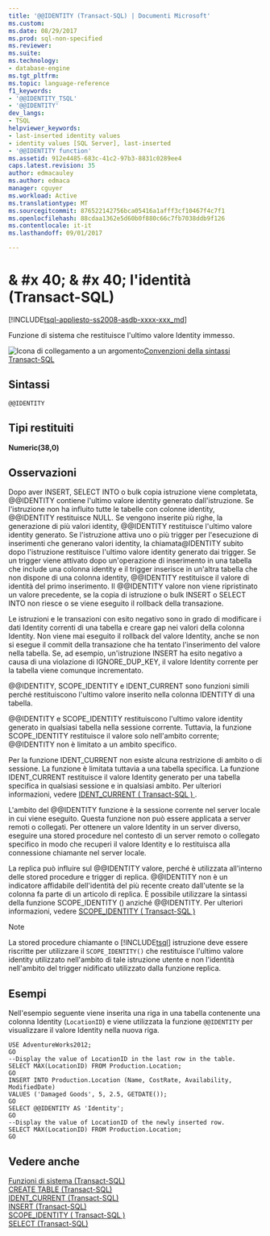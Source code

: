 ```yaml
---
title: '@@IDENTITY (Transact-SQL) | Documenti Microsoft'
ms.custom: 
ms.date: 08/29/2017
ms.prod: sql-non-specified
ms.reviewer: 
ms.suite: 
ms.technology:
- database-engine
ms.tgt_pltfrm: 
ms.topic: language-reference
f1_keywords:
- '@@IDENTITY_TSQL'
- '@@IDENTITY'
dev_langs:
- TSQL
helpviewer_keywords:
- last-inserted identity values
- identity values [SQL Server], last-inserted
- '@@IDENTITY function'
ms.assetid: 912e4485-683c-41c2-97b3-8831c0289ee4
caps.latest.revision: 35
author: edmacauley
ms.author: edmaca
manager: cguyer
ms.workload: Active
ms.translationtype: MT
ms.sourcegitcommit: 876522142756bca05416a1afff3cf10467f4c7f1
ms.openlocfilehash: 88cdaa1362e5d60b0f880c66c7fb7038ddb9f126
ms.contentlocale: it-it
ms.lasthandoff: 09/01/2017

---
```

# <a name="x40x40identity-transact-sql"></a>& #x 40; & #x 40; l'identità (Transact-SQL)
[!INCLUDE[tsql-appliesto-ss2008-asdb-xxxx-xxx_md](../../includes/tsql-appliesto-ss2008-asdb-xxxx-xxx-md.md)]

  Funzione di sistema che restituisce l'ultimo valore Identity immesso.  
  
 ![Icona di collegamento a un argomento](../../database-engine/configure-windows/media/topic-link.gif "Icona di collegamento a un argomento")[Convenzioni della sintassi Transact-SQL](../../t-sql/language-elements/transact-sql-syntax-conventions-transact-sql.md)  
  
## <a name="syntax"></a>Sintassi  
  
```  
@@IDENTITY  
```  
  
## <a name="return-types"></a>Tipi restituiti  
 **Numeric(38,0)**  
  
## <a name="remarks"></a>Osservazioni  
 Dopo aver INSERT, SELECT INTO o bulk copia istruzione viene completata, @@IDENTITY contiene l'ultimo valore identity generato dall'istruzione. Se l'istruzione non ha influito tutte le tabelle con colonne identity, @@IDENTITY restituisce NULL. Se vengono inserite più righe, la generazione di più valori identity, @@IDENTITY restituisce l'ultimo valore identity generato. Se l'istruzione attiva uno o più trigger per l'esecuzione di inserimenti che generano valori identity, la chiamata@IDENTITY subito dopo l'istruzione restituisce l'ultimo valore identity generato dai trigger. Se un trigger viene attivato dopo un'operazione di inserimento in una tabella che include una colonna identity e il trigger inserisce in un'altra tabella che non dispone di una colonna identity, @@IDENTITY restituisce il valore di identità del primo inserimento. Il @@IDENTITY valore non viene ripristinato un valore precedente, se la copia di istruzione o bulk INSERT o SELECT INTO non riesce o se viene eseguito il rollback della transazione.  
  
 Le istruzioni e le transazioni con esito negativo sono in grado di modificare i dati Identity correnti di una tabella e creare gap nei valori della colonna Identity. Non viene mai eseguito il rollback del valore Identity, anche se non si esegue il commit della transazione che ha tentato l'inserimento del valore nella tabella. Se, ad esempio, un'istruzione INSERT ha esito negativo a causa di una violazione di IGNORE_DUP_KEY, il valore Identity corrente per la tabella viene comunque incrementato.  
  
 @@IDENTITY, SCOPE_IDENTITY e IDENT_CURRENT sono funzioni simili perché restituiscono l'ultimo valore inserito nella colonna IDENTITY di una tabella.  
  
 @@IDENTITY e SCOPE_IDENTITY restituiscono l'ultimo valore identity generato in qualsiasi tabella nella sessione corrente. Tuttavia, la funzione SCOPE_IDENTITY restituisce il valore solo nell'ambito corrente; @@IDENTITY non è limitato a un ambito specifico.  
  
 Per la funzione IDENT_CURRENT non esiste alcuna restrizione di ambito o di sessione. La funzione è limitata tuttavia a una tabella specifica. La funzione IDENT_CURRENT restituisce il valore Identity generato per una tabella specifica in qualsiasi sessione e in qualsiasi ambito. Per ulteriori informazioni, vedere [IDENT_CURRENT &#40; Transact-SQL &#41; ](../../t-sql/functions/ident-current-transact-sql.md).  
  
 L'ambito del @@IDENTITY funzione è la sessione corrente nel server locale in cui viene eseguito. Questa funzione non può essere applicata a server remoti o collegati. Per ottenere un valore Identity in un server diverso, eseguire una stored procedure nel contesto di un server remoto o collegato specifico in modo che recuperi il valore Identity e lo restituisca alla connessione chiamante nel server locale.  
  
 La replica può influire sul @@IDENTITY valore, perché è utilizzata all'interno delle stored procedure e trigger di replica. @@IDENTITY non è un indicatore affidabile dell'identità del più recente creato dall'utente se la colonna fa parte di un articolo di replica. È possibile utilizzare la sintassi della funzione SCOPE_IDENTITY () anziché @@IDENTITY. Per ulteriori informazioni, vedere [SCOPE_IDENTITY &#40; Transact-SQL &#41;](../../t-sql/functions/scope-identity-transact-sql.md)  
  
> [!NOTE]  
>  La stored procedure chiamante o [!INCLUDE[tsql](../../includes/tsql-md.md)] istruzione deve essere riscritte per utilizzare il `SCOPE_IDENTITY()` che restituisce l'ultimo valore identity utilizzato nell'ambito di tale istruzione utente e non l'identità nell'ambito del trigger nidificato utilizzato dalla funzione replica.  
  
## <a name="examples"></a>Esempi  
 Nell'esempio seguente viene inserita una riga in una tabella contenente una colonna Identity (`LocationID`) e viene utilizzata la funzione `@@IDENTITY` per visualizzare il valore Identity nella nuova riga.  
  
```  
USE AdventureWorks2012;  
GO  
--Display the value of LocationID in the last row in the table.  
SELECT MAX(LocationID) FROM Production.Location;  
GO  
INSERT INTO Production.Location (Name, CostRate, Availability, ModifiedDate)  
VALUES ('Damaged Goods', 5, 2.5, GETDATE());  
GO  
SELECT @@IDENTITY AS 'Identity';  
GO  
--Display the value of LocationID of the newly inserted row.  
SELECT MAX(LocationID) FROM Production.Location;  
GO  
```  
  
## <a name="see-also"></a>Vedere anche  
 [Funzioni di sistema &#40;Transact-SQL&#41;](../../relational-databases/system-functions/system-functions-for-transact-sql.md)   
 [CREATE TABLE &#40;Transact-SQL&#41;](../../t-sql/statements/create-table-transact-sql.md)   
 [IDENT_CURRENT &#40;Transact-SQL&#41;](../../t-sql/functions/ident-current-transact-sql.md)   
 [INSERT &#40;Transact-SQL&#41;](../../t-sql/statements/insert-transact-sql.md)   
 [SCOPE_IDENTITY &#40; Transact-SQL &#41;](../../t-sql/functions/scope-identity-transact-sql.md)   
 [SELECT &#40;Transact-SQL&#41;](../../t-sql/queries/select-transact-sql.md)  
  
  

